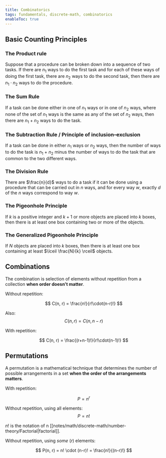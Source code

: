 ```yaml
---
title: Combinatorics
tags: fundamentals, discrete-math, combinatorics
enableToc: true
---
```


## Basic Counting Principles

### The Product rule

Suppose that a procedure can be broken down into a sequence of two tasks. If there are $n_1$ ways to do the first task and for each of these ways of doing the first task, there are $n_2$ ways to do the second task, then there are $n_1 \cdot n_2$ ways to do the procedure.

### The Sum Rule

If a task can be done either in one of $n_1$ ways or in one of $n_2$ ways, where none of the set of $n_1$ ways is the same as any of the set of $n_2$ ways, then there are $n_1+n_2$ ways to do the task.

### The Subtraction Rule / Principle of inclusion–exclusion

If a task can be done in either $n_1$ ways or $n_2$ ways, then the number of ways to do the task is $n_1$ + $n_2$ minus the number of ways to do the task that are common to the two different ways.

### The Division Rule

There are $\frac{n}{d}$ ways to do a task if it can be done using a procedure that can be carried out in $n$ ways, and for every way $w$, exactly $d$ of the $n$ ways correspond to way $w$.

### The Pigeonhole Principle

If $k$ is a positive integer and $k + 1$ or more objects are placed into $k$ boxes, then there is at least one box containing two or more of the objects.


### The Generalized Pigeonhole Principle

If $N$ objects are placed into $k$ boxes, then there is at least one box containing at least $\lceil 
\frac{N}{k} \rceil$ objects.


## Combinations

The combination is selection of elements without repetition from a collection **when order doesn't matter**.


Without repetition:

$$
C(n, r) = \frac{n!}{r!\cdot(n-r)!}
$$

Also:
$$C(n, r) = C(n, n − r)$$

With repetition:

$$
C(n, r) = \frac{(r+n-1)!}{r!\cdot(n-1)!}
$$

##  Permutations

A permutation is a mathematical technique that determines the number of possible arrangements in a set **when the order
of the arrangements matters**.

With repetition:

$$ P = n^r $$

Without repetition, using all elements:
$$ P = n!$$ 

$n!$ is the notation of n [[notes/math/discrete-math/number-theory/Factorial|factorial]].

Without repetition, using *some* ($r$) elements:

$$ P(n, r) = n! \cdot (n-r)! = \frac{n!}{(n-r)!} $$
